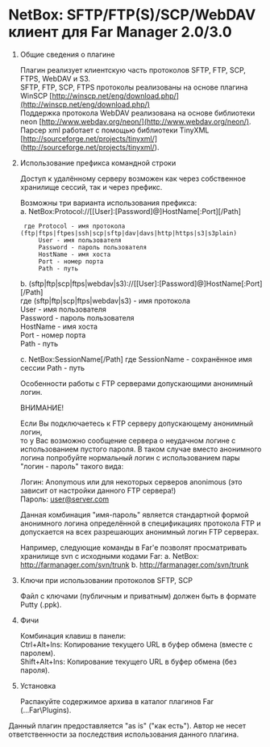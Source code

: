 NetBox: SFTP/FTP(S)/SCP/WebDAV клиент для Far Manager 2.0/3.0
===============

1. Общие сведения о плагине

   Плагин реализует клиентскую часть протоколов SFTP, FTP, SCP, FTPS, WebDAV и S3.  
   SFTP, FTP, SCP, FTPS протоколы реализованы на основе плагина WinSCP [http://winscp.net/eng/download.php/](http://winscp.net/eng/download.php/)  
   Поддержка протокола WebDAV реализована на основе библиотеки neon [http://www.webdav.org/neon/](http://www.webdav.org/neon/).  
   Парсер xml работает c помощью библиотеки TinyXML [http://sourceforge.net/projects/tinyxml/] (http://sourceforge.net/projects/tinyxml/).

2. Использование префикса командной строки

   Доступ к удалённому серверу возможен как через собственное хранилище сессий, так и через префикс.

   Возможны три варианта использования префикса:  
     a. NetBox:Protocol://[[User]:[Password]@]HostName[:Port][/Path]  

        где Protocol - имя протокола (ftp|ftps|ftpes|ssh|scp|sftp|dav|davs|http|https|s3|s3plain)  
            User - имя пользователя  
            Password - пароль пользователя  
            HostName - имя хоста  
            Port - номер порта  
            Path - путь

     b. (sftp|ftp|scp|ftps|webdav|s3)://[[User]:[Password]@]HostName[:Port][/Path]  
        где (sftp|ftp|scp|ftps|webdav|s3) - имя протокола  
            User - имя пользователя  
            Password - пароль пользователя  
            HostName - имя хоста  
            Port - номер порта  
            Path - путь

      c. NetBox:SessionName[/Path]
         где SessionName - сохранённое имя сессии
             Path - путь

    Особенности работы с FTP серверами допускающими анонимный логин.

    ВНИМАНИЕ!

    Если Вы подключаетесь к FTP серверу допускающему анонимный логин,  
    то у Вас возможно сообщение сервера о неудачном логине с  
    использованием пустого пароля. В таком случае вместо анонимного  
    логина попробуйте нормальный логин с использованием пары  
    "логин - пароль" такого вида:

    Логин: Anonymous или для некоторых серверов anonimous (это зависит от настройки данного FTP сервера!)  
    Пароль: user@server.com

    Данная комбинация "имя-пароль" является стандартной формой  
    анонимного логина определённой в спецификациях протокола FTP и  
    допускается на всех разрешающих анонимный логин FTP серверах.


   Например, следующие команды в Far'e позволят просматривать хранилище
   svn с исходными кодами Far:
     a. NetBox: http://farmanager.com/svn/trunk
     b. http://farmanager.com/svn/trunk

3. Ключи при использовании протоколов SFTP, SCP

   Файл с ключами (публичным и приватным) должен быть в формате Putty (.ppk).

4. Фичи

   Комбинация клавиш в панели:  
   Ctrl+Alt+Ins: Копирование текущего URL в буфер обмена (вместе с паролем).  
   Shift+Alt+Ins: Копирование текущего URL в буфер обмена (без пароля).  

5. Установка

   Распакуйте содержимое архива в каталог плагинов Far (...Far\Plugins).

Данный плагин предоставляется "as is" ("как есть"). Автор не несет  
ответственности за последствия использования данного плагина.

